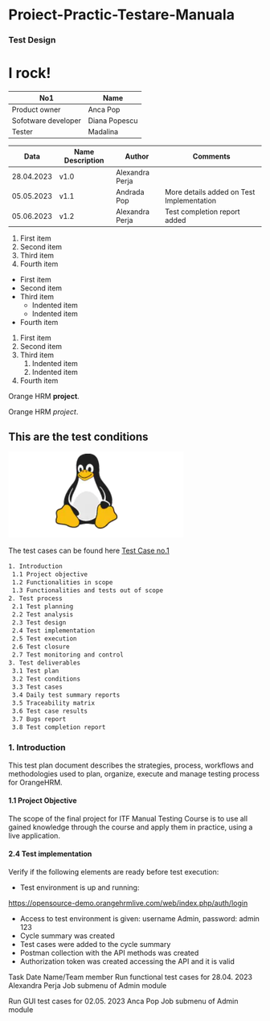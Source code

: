 # Proiect-Practic-Testare-Manuala
<h3> Test Design </h3>
<h1>I rock! </h1>

| No1  | Name |
|---|---|
| Product owner | Anca  Pop |
| Sofotware developer | Diana Popescu |
| Tester | Madalina |

| Data  | Name  Description | Author | Comments|
|---|---|---|---|
| 28.04.2023| v1.0 | Alexandra Perja |
| 05.05.2023 | v1.1 | Andrada Pop | More details added on Test Implementation |
| 05.06.2023 | v1.2 | Alexandra Perja | Test completion report added |

1. First item
2. Second item
3. Third item
4. Fourth item

- First item
- Second item
- Third item
    - Indented item
    - Indented item
- Fourth item

1. First item
2. Second item
3. Third item
    1. Indented item
    2. Indented item
4. Fourth item

Orange HRM **project**.

Orange HRM *project*.

## This are the test conditions

![Test Conditions](https://github.com/Madeleine04/Proiect-Practic-Testare-Manuala/blob/main/Poza%20GitHub.png)

The test cases can be found here [Test Case no.1 ](https://github.com/Madeleine04/Proiect-Practic-Testare-Manuala/blob/main/Poza%202.png)

    1. Introduction
     1.1 Project objective
     1.2 Functionalities in scope
     1.3 Functionalities and tests out of scope
    2. Test process
     2.1 Test planning
     2.2 Test analysis
     2.3 Test design
     2.4 Test implementation
     2.5 Test execution
     2.6 Test closure
     2.7 Test monitoring and control
    3. Test deliverables
     3.1 Test plan
     3.2 Test conditions
     3.3 Test cases
     3.4 Daily test summary reports
     3.5 Traceability matrix
     3.6 Test case results
     3.7 Bugs report
     3.8 Test completion report
     
  ### 1. Introduction
This test plan document describes the strategies, process, workflows and methodologies used to plan, organize, execute and manage testing process for OrangeHRM.

  #### 1.1 Project Objective
The scope of the final project for ITF Manual Testing Course is to use all gained knowledge through the course and apply them in practice, using a live application. 

#### 2.4 Test implementation
Verify if the following elements are ready before test execution:
- Test environment is up and running: 

https://opensource-demo.orangehrmlive.com/web/index.php/auth/login 
- Access to test environment is given: username Admin, password: admin 123
- Cycle summary was created 
- Test cases were added to the cycle summary 
- Postman collection with the API methods was created 
- Authorization token was created accessing the API and it is valid 

Task                                         Date                      Name/Team member
Run functional test cases for                28.04. 2023               Alexandra Perja
Job submenu of Admin module 

Run GUI test cases for                       02.05. 2023               Anca Pop 
Job submenu of Admin module 




